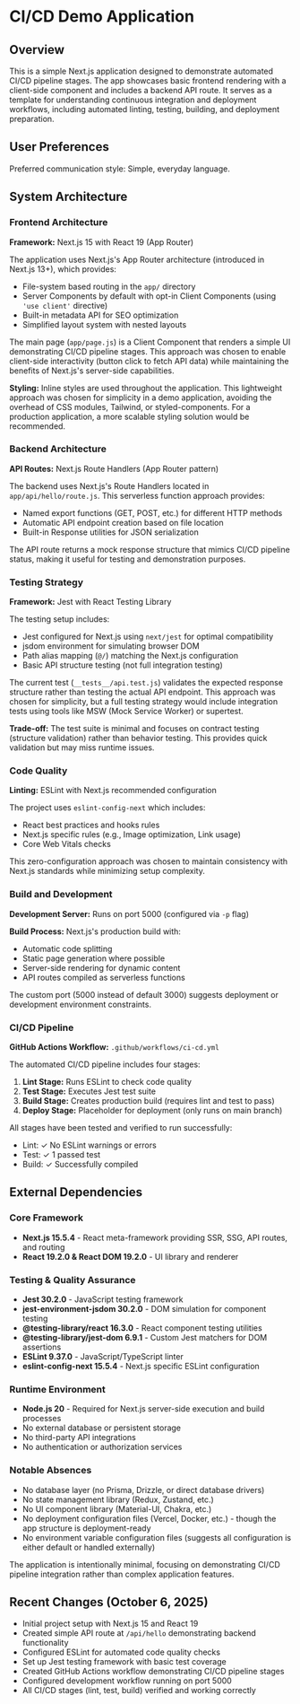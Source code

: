 # CI/CD Demo Application

## Overview

This is a simple Next.js application designed to demonstrate automated CI/CD pipeline stages. The app showcases basic frontend rendering with a client-side component and includes a backend API route. It serves as a template for understanding continuous integration and deployment workflows, including automated linting, testing, building, and deployment preparation.

## User Preferences

Preferred communication style: Simple, everyday language.

## System Architecture

### Frontend Architecture

**Framework:** Next.js 15 with React 19 (App Router)

The application uses Next.js's App Router architecture (introduced in Next.js 13+), which provides:
- File-system based routing in the `app/` directory
- Server Components by default with opt-in Client Components (using `'use client'` directive)
- Built-in metadata API for SEO optimization
- Simplified layout system with nested layouts

The main page (`app/page.js`) is a Client Component that renders a simple UI demonstrating CI/CD pipeline stages. This approach was chosen to enable client-side interactivity (button click to fetch API data) while maintaining the benefits of Next.js's server-side capabilities.

**Styling:** Inline styles are used throughout the application. This lightweight approach was chosen for simplicity in a demo application, avoiding the overhead of CSS modules, Tailwind, or styled-components. For a production application, a more scalable styling solution would be recommended.

### Backend Architecture

**API Routes:** Next.js Route Handlers (App Router pattern)

The backend uses Next.js's Route Handlers located in `app/api/hello/route.js`. This serverless function approach provides:
- Named export functions (GET, POST, etc.) for different HTTP methods
- Automatic API endpoint creation based on file location
- Built-in Response utilities for JSON serialization

The API route returns a mock response structure that mimics CI/CD pipeline status, making it useful for testing and demonstration purposes.

### Testing Strategy

**Framework:** Jest with React Testing Library

The testing setup includes:
- Jest configured for Next.js using `next/jest` for optimal compatibility
- jsdom environment for simulating browser DOM
- Path alias mapping (`@/`) matching the Next.js configuration
- Basic API structure testing (not full integration testing)

The current test (`__tests__/api.test.js`) validates the expected response structure rather than testing the actual API endpoint. This approach was chosen for simplicity, but a full testing strategy would include integration tests using tools like MSW (Mock Service Worker) or supertest.

**Trade-off:** The test suite is minimal and focuses on contract testing (structure validation) rather than behavior testing. This provides quick validation but may miss runtime issues.

### Code Quality

**Linting:** ESLint with Next.js recommended configuration

The project uses `eslint-config-next` which includes:
- React best practices and hooks rules
- Next.js specific rules (e.g., Image optimization, Link usage)
- Core Web Vitals checks

This zero-configuration approach was chosen to maintain consistency with Next.js standards while minimizing setup complexity.

### Build and Development

**Development Server:** Runs on port 5000 (configured via `-p` flag)

**Build Process:** Next.js's production build with:
- Automatic code splitting
- Static page generation where possible
- Server-side rendering for dynamic content
- API routes compiled as serverless functions

The custom port (5000 instead of default 3000) suggests deployment or development environment constraints.

### CI/CD Pipeline

**GitHub Actions Workflow:** `.github/workflows/ci-cd.yml`

The automated CI/CD pipeline includes four stages:
1. **Lint Stage:** Runs ESLint to check code quality
2. **Test Stage:** Executes Jest test suite
3. **Build Stage:** Creates production build (requires lint and test to pass)
4. **Deploy Stage:** Placeholder for deployment (only runs on main branch)

All stages have been tested and verified to run successfully:
- Lint: ✓ No ESLint warnings or errors
- Test: ✓ 1 passed test
- Build: ✓ Successfully compiled

## External Dependencies

### Core Framework
- **Next.js 15.5.4** - React meta-framework providing SSR, SSG, API routes, and routing
- **React 19.2.0 & React DOM 19.2.0** - UI library and renderer

### Testing & Quality Assurance
- **Jest 30.2.0** - JavaScript testing framework
- **jest-environment-jsdom 30.2.0** - DOM simulation for component testing
- **@testing-library/react 16.3.0** - React component testing utilities
- **@testing-library/jest-dom 6.9.1** - Custom Jest matchers for DOM assertions
- **ESLint 9.37.0** - JavaScript/TypeScript linter
- **eslint-config-next 15.5.4** - Next.js specific ESLint configuration

### Runtime Environment
- **Node.js 20** - Required for Next.js server-side execution and build processes
- No external database or persistent storage
- No third-party API integrations
- No authentication or authorization services

### Notable Absences
- No database layer (no Prisma, Drizzle, or direct database drivers)
- No state management library (Redux, Zustand, etc.)
- No UI component library (Material-UI, Chakra, etc.)
- No deployment configuration files (Vercel, Docker, etc.) - though the app structure is deployment-ready
- No environment variable configuration files (suggests all configuration is either default or handled externally)

The application is intentionally minimal, focusing on demonstrating CI/CD pipeline integration rather than complex application features.

## Recent Changes (October 6, 2025)

- Initial project setup with Next.js 15 and React 19
- Created simple API route at `/api/hello` demonstrating backend functionality
- Configured ESLint for automated code quality checks
- Set up Jest testing framework with basic test coverage
- Created GitHub Actions workflow demonstrating CI/CD pipeline stages
- Configured development workflow running on port 5000
- All CI/CD stages (lint, test, build) verified and working correctly
